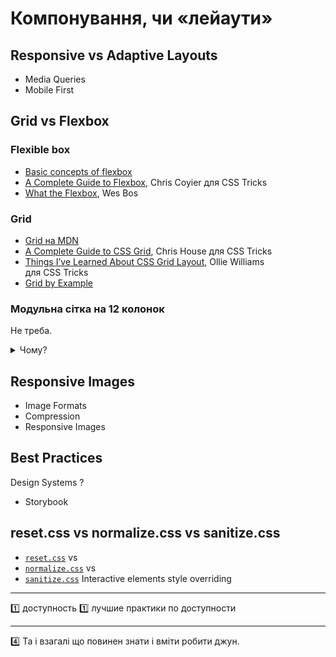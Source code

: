 Компонування, чи «лейаути»
=

Responsive vs Adaptive Layouts
-
-	Media Queries
-	Mobile First

Grid vs Flexbox
-

### Flexible box

- [Basic concepts of flexbox](https://developer.mozilla.org/docs/Web/CSS/CSS_Flexible_Box_Layout/Basic_Concepts_of_Flexbox)
- [A Complete Guide to Flexbox](https://css-tricks.com/snippets/css/a-guide-to-flexbox/), Chris Coyier для CSS Tricks
- [What the Flexbox](https://flexbox.io), Wes Bos

### Grid

- [Grid на MDN](https://developer.mozilla.org/docs/Web/CSS/CSS_Grid_Layout)
- [A Complete Guide to CSS Grid](https://css-tricks.com/snippets/css/complete-guide-grid/), Chris House для CSS Tricks
- [Things I’ve Learned About CSS Grid Layout](https://css-tricks.com/things-ive-learned-css-grid-layout/), Ollie Williams для CSS Tricks
- [Grid by Example](https://gridbyexample.com/examples/)

### Модульна сітка на 12 колонок

Не треба.

<details>
<summary>Чому?</summary>
[Модульні сітки](https://uk.wikipedia.org/wiki/Модульна_система_верстки) — це метод графічного дизайну, який допомагає компонувати
</details>

Responsive Images
-
-	Image Formats
-	Compression
-	Responsive Images

Best Practices
-

Design Systems ?
-	Storybook

reset.css vs normalize.css vs sanitize.css
--
- [`reset.css`]() vs
- [`normalize.css`]() vs
- [`sanitize.css`]()
Interactive elements style overriding

---

1️⃣ доступность
1️⃣ лучшие практики по доступности 

---

4️⃣ Та і взагалі що повинен знати і вміти робити джун.
